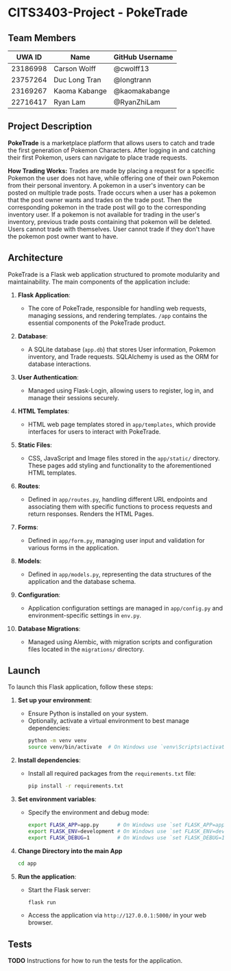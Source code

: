 # CITS3403-Project - PokeTrade

## Team Members
| UWA ID    | Name           | GitHub Username   |
|-----------|----------------|-------------------|
| 23186998 | Carson Wolff | @cwolff13 |
| 23757264 | Duc Long Tran| @longtrann |
| 23169267  | Kaoma Kabange | @kaomakabange |
| 22716417 | Ryan Lam | @RyanZhiLam |

## Project Description
**PokeTrade** is a marketplace platform that allows users to catch and trade the first generation of Pokemon Characters.
After logging in and catching their first Pokemon, users can navigate to place trade requests.

**How Trading Works:**
Trades are made by placing a request for a specific Pokemon the user does not have, while offering one of their own Pokemon from their personal inventory.  A pokemon in a user's inventory can be posted on multiple trade posts. Trade occurs when a user has a pokemon that the post owner wants and trades on the trade post. Then the corresponding pokemon in the trade post will go to the corresponding inventory user. If a pokemon is not available for trading in the user's inventory, previous trade posts containing that pokemon will be deleted. 
Users cannot trade with themselves. User cannot trade if they don't have the pokemon post owner want to have.

## Architecture
PokeTrade is a Flask web application structured to promote modularity and maintainability. The main components of the application include:

1. **Flask Application**:
   - The core of PokeTrade, responsible for handling web requests, managing sessions, and rendering templates. `/app` contains the essential components of the PokeTrade product. 

2. **Database**:
   - A SQLite database (`app.db`) that stores User information, Pokemon inventory, and Trade requests. SQLAlchemy is used as the ORM for database interactions.

3. **User Authentication**:
   - Managed using Flask-Login, allowing users to register, log in, and manage their sessions securely.

4. **HTML Templates**:
   - HTML web page templates stored in `app/templates`, which provide interfaces for users to interact with PokeTrade.

5. **Static Files**:
   - CSS, JavaScript and Image files stored in the `app/static/` directory. These pages add styling and functionality to the aforementioned HTML templates. 

6. **Routes**:
   - Defined in `app/routes.py`, handling different URL endpoints and associating them with specific functions to process requests and return responses. Renders the HTML Pages. 

7. **Forms**:
   - Defined in `app/form.py`, managing user input and validation for various forms in the application.

8. **Models**:
   - Defined in `app/models.py`, representing the data structures of the application and the database schema.

9. **Configuration**:
   - Application configuration settings are managed in `app/config.py` and environment-specific settings in `env.py`.

10. **Database Migrations**:
    - Managed using Alembic, with migration scripts and configuration files located in the `migrations/` directory.

## Launch
To launch this Flask application, follow these steps:

1. **Set up your environment**:
   - Ensure Python is installed on your system.
   - Optionally, activate a virtual environment to best manage dependencies:
     ```bash
     python -m venv venv
     source venv/bin/activate  # On Windows use `venv\Scripts\activate`
     ```

2. **Install dependencies**:
   - Install all required packages from the `requirements.txt` file:
     ```bash
     pip install -r requirements.txt
     ```

3. **Set environment variables**:
   - Specify the environment and debug mode:
     ```bash
     export FLASK_APP=app.py      # On Windows use `set FLASK_APP=app.py`
     export FLASK_ENV=development # On Windows use `set FLASK_ENV=development`
     export FLASK_DEBUG=1         # On Windows use `set FLASK_DEBUG=1`
     ```

4. **Change Directory into the main App**
   ```bash
   cd app
   ```

5. **Run the application**:
   - Start the Flask server:
     ```bash
     flask run
     ```
   - Access the application via `http://127.0.0.1:5000/` in your web browser.

## Tests
**TODO**
Instructions for how to run the tests for the application.
